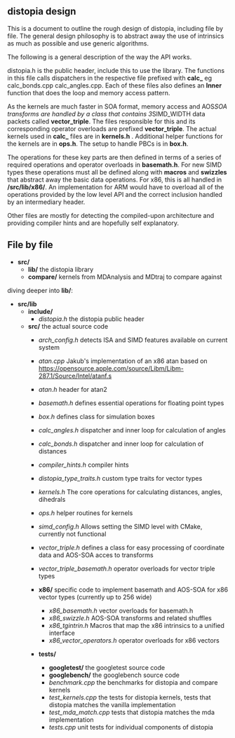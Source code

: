 distopia design
---------------

This is a document to outline the rough design of distopia, including file by file.
The general design philosophy is to abstract away the use of intrinsics as much as possible and use generic algorithms.

The following is a general description of the way the API works.

distopia.h is the public header, include this to use the library. The functions in this file calls dispatchers in the respective file prefixed with **calc_** eg calc_bonds.cpp calc_angles.cpp. Each of these files also defines an **Inner** function that does the loop and memory access pattern.

 As the kernels are much faster in SOA format, memory access and AOS*SOA transforms are handled by a class that contains 3*SIMD_WIDTH data packets called **vector_triple**. The files responsible for this and its corresponding operator overloads are prefixed **vector_triple**.  The actual kernels used in **calc_** files are in **kernels.h** . Additional helper functions for the kernels are in **ops.h**. The setup to handle PBCs is in **box.h**. 
 
The operations for these key parts are then defined in terms of a series of required operations and operator overloads in **basemath.h**. For new SIMD types these operations must all be defined along with **macros** and **swizzles** that abstract away the basic data operations. For x86, this is all handled in **/src/lib/x86/**. An implementation for ARM would have to overload all of the operations provided by the low level API and the correct inclusion handled by an intermediary header. 

Other files are mostly for detecting the compiled-upon architecture and providing compiler hints and are hopefully self explanatory. 


File by file
------------

* **src/**
  * **lib/**   the distopia library
  * **compare/**   kernels from MDAnalysis and MDtraj to compare against

diving deeper into **lib/**:

* **src/lib**
  * **include/**
    * *distopia.h* the distopia public header
  * **src/** the actual source code
    * *arch_config.h* detects ISA and SIMD features available on current system
    * *atan.cpp* Jakub's implementation of an x86 atan based on https://opensource.apple.com/source/Libm/Libm-287.1/Source/Intel/atanf.s
    * *atan.h* header for atan2
    * *basemath.h* defines essential operations for floating point types
    * *box.h* defines class for simulation boxes
    * *calc_angles.h* dispatcher and inner loop for calculation of angles 
    * *calc_bonds.h* dispatcher and inner loop for calculation of distances 
    * *compiler_hints.h* compiler hints
    * *distopia_type_traits.h* custom type traits for vector types 
    * *kernels.h* The core operations for calculating distances, angles, dihedrals
    * *ops.h* helper routines for kernels
    * *simd_config.h* Allows setting the SIMD level with CMake, currently not functional
    * *vector_triple.h* defines a class for easy processing of coordinate data and AOS-SOA acces to transforms
    * *vector_triple_basemath.h* operator overloads for vector triple types
    * **x86/** specific code to implement basemath and AOS-SOA for x86 vector types (currently up to 256 wide)
      * *x86_basemath.h* vector overloads for basemath.h
      * *x86_swizzle.h* AOS-SOA transforms and related shuffles
      * *x86_tgintrin.h* Macros that map the x86 intrinsics to a unified interface
      * *x86_vector_operators.h* operator overloads for x86 vectors

    * **tests/**
      * **googletest/** the googletest source code
      * **googlebench/** the googlebench source code
      * *benchmark.cpp* the benchmarks for distopia and compare kernels
      * *test_kernels.cpp* the tests for distopia kernels, tests that distopia matches the vanilla     implementation
      * *test_mda_match.cpp* tests that distopia matches the mda implementation
      * *tests.cpp* unit tests for individual components of distopia 



